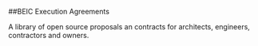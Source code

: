 ##BEIC Execution Agreements

A library of open source proposals an contracts for architects, engineers, contractors and owners.
